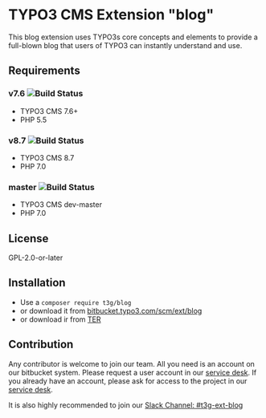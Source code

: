 # TYPO3 CMS Extension "blog"

This blog extension uses TYPO3s core concepts and elements to provide a full-blown blog that users of TYPO3 can instantly understand and use.

## Requirements

### v7.6 ![Build Status](https://bamboo.typo3.com/plugins/servlet/wittified/build-status/PP-EXTB7) 
- TYPO3 CMS 7.6+
- PHP 5.5

### v8.7 ![Build Status](https://bamboo.typo3.com/plugins/servlet/wittified/build-status/PP-EXTB8)
- TYPO3 CMS 8.7
- PHP 7.0

### master ![Build Status](https://bamboo.typo3.com/plugins/servlet/wittified/build-status/PP-EXTBM)
- TYPO3 CMS dev-master
- PHP 7.0

## License
GPL-2.0-or-later

## Installation

* Use a `composer require t3g/blog`
* or download it from [bitbucket.typo3.com/scm/ext/blog](https://bitbucket.typo3.com/scm/ext/blog)
* or download ir from [TER](https://extensions.typo3.org/extension/blog/)

## Contribution

Any contributor is welcome to join our team. All you need is an account on our bitbucket system.
Please request a user account in our [service desk](https://jira.typo3.com/servicedesk/customer/portal/3/group/21). If you already have an account, please ask for access to the project in our [service desk](https://jira.typo3.com/servicedesk/customer/portal/3/group/21).

It is also highly recommended to join our [Slack Channel: #t3g-ext-blog](https://typo3.slack.com/archives/t3g-ext-blog)
